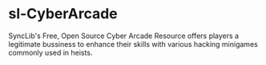 # sl-CyberArcade
 SyncLib's Free, Open Source Cyber Arcade Resource offers players a legitimate bussiness to enhance their skills with various hacking minigames commonly used in heists.
